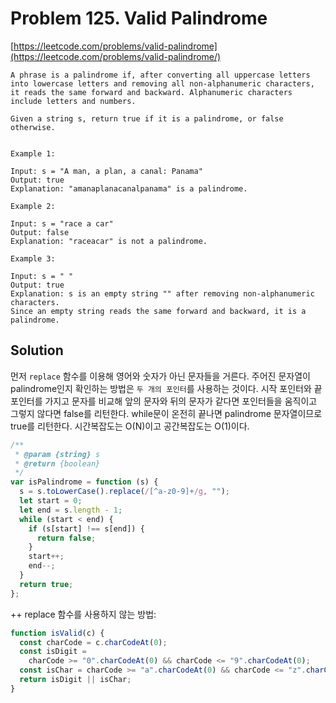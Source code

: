 # Problem 125. Valid Palindrome

[https://leetcode.com/problems/valid-palindrome](https://leetcode.com/problems/valid-palindrome/)

```
A phrase is a palindrome if, after converting all uppercase letters into lowercase letters and removing all non-alphanumeric characters, it reads the same forward and backward. Alphanumeric characters include letters and numbers.

Given a string s, return true if it is a palindrome, or false otherwise.


Example 1:

Input: s = "A man, a plan, a canal: Panama"
Output: true
Explanation: "amanaplanacanalpanama" is a palindrome.

Example 2:

Input: s = "race a car"
Output: false
Explanation: "raceacar" is not a palindrome.

Example 3:

Input: s = " "
Output: true
Explanation: s is an empty string "" after removing non-alphanumeric characters.
Since an empty string reads the same forward and backward, it is a palindrome.
```

## Solution

먼저 `replace` 함수를 이용해 영어와 숫자가 아닌 문자들을 거른다. 주어진 문자열이 palindrome인지 확인하는 방법은 `두 개의 포인터`를 사용하는 것이다. 시작 포인터와 끝 포인터를 가지고 문자를 비교해 앞의 문자와 뒤의 문자가 같다면 포인터들을 움직이고 그렇지 않다면 false를 리턴한다. while문이 온전히 끝나면 palindrome 문자열이므로 true를 리턴한다. 시간복잡도는 O(N)이고 공간복잡도는 O(1)이다.

```js
/**
 * @param {string} s
 * @return {boolean}
 */
var isPalindrome = function (s) {
  s = s.toLowerCase().replace(/[^a-z0-9]+/g, "");
  let start = 0;
  let end = s.length - 1;
  while (start < end) {
    if (s[start] !== s[end]) {
      return false;
    }
    start++;
    end--;
  }
  return true;
};
```

++ replace 함수를 사용하지 않는 방법:

```js
function isValid(c) {
  const charCode = c.charCodeAt(0);
  const isDigit =
    charCode >= "0".charCodeAt(0) && charCode <= "9".charCodeAt(0);
  const isChar = charCode >= "a".charCodeAt(0) && charCode <= "z".charCodeAt(0);
  return isDigit || isChar;
}
```
